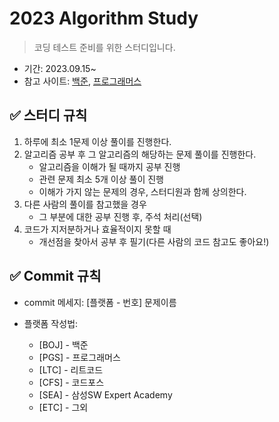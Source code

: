 # 2023 Algorithm Study
> 코딩 테스트 준비를 위한 스터디입니다.

- 기간: 2023.09.15~
- 참고 사이트: [백준](https://www.acmicpc.net/), [프로그래머스](https://programmers.co.kr/learn/challenges)


## ✅ 스터디 규칙
1. 하루에 최소 1문제 이상 풀이를 진행한다.
2. 알고리즘 공부 후 그 알고리즘의 해당하는 문제 풀이를 진행한다.
   - 알고리즘을 이해가 될 때까지 공부 진행
   - 관련 문제 최소 5개 이상 풀이 진행
   - 이해가 가지 않는 문제의 경우, 스터디원과 함께 상의한다.
3. 다른 사람의 풀이를 참고했을 경우
   - 그 부분에 대한 공부 진행 후, 주석 처리(선택)
4. 코드가 지저분하거나 효율적이지 못할 때
   - 개선점을 찾아서 공부 후 필기(다른 사람의 코드 참고도 좋아요!)



## ✅ Commit 규칙
- commit 메세지: [플랫폼 - 번호] 문제이름

- 플랫폼 작성법: 
  * [BOJ] - 백준 
  * [PGS] - 프로그래머스
  * [LTC] - 리트코드
  * [CFS] - 코드포스
  * [SEA] - 삼성SW Expert Academy
  * [ETC] - 그외
